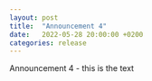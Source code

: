 ```yaml
---
layout: post
title:  "Announcement 4"
date:   2022-05-28 20:00:00 +0200
categories: release
---
```


Announcement 4 - this is the text 
